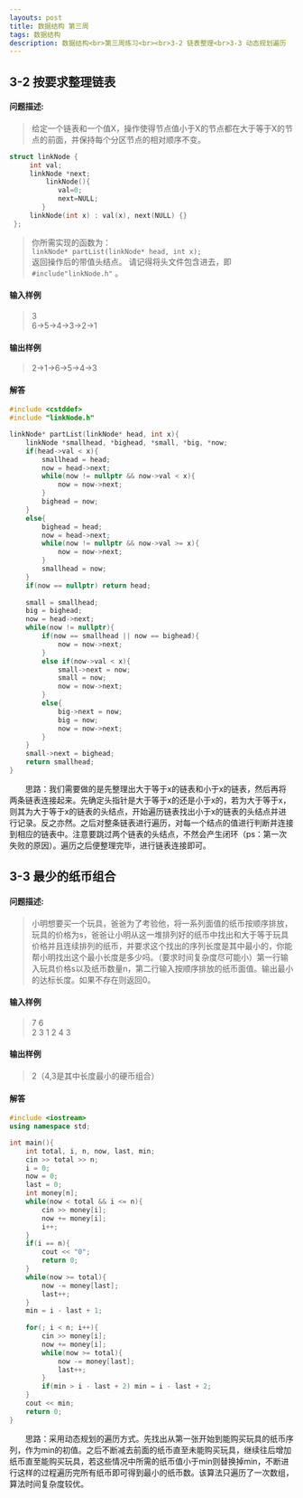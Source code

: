 ```yaml
---
layouts: post
title: 数据结构 第三周
tags: 数据结构
description: 数据结构<br>第三周练习<br><br>3-2 链表整理<br>3-3 动态规划遍历
---
```


## 3-2 按要求整理链表

#### 问题描述:
> 给定一个链表和一个值X，操作使得节点值小于X的节点都在大于等于X的节点的前面，并保持每个分区节点的相对顺序不变。
```cpp
struct linkNode {
     int val;
     linkNode *next;
         linkNode(){
            val=0;
            next=NULL;
        }
     linkNode(int x) : val(x), next(NULL) {}
 };
```
> 你所需实现的函数为：  
> `linkNode* partList(linkNode* head, int x);`  
> 返回操作后的带值头结点。 请记得将头文件包含进去，即 `#include"linkNode.h"` 。  

#### 输入样例
> 3  
> 6->5->4->3->2->1  

#### 输出样例
> 2->1->6->5->4->3  

#### 解答
```cpp
#include <cstddef>
#include "linkNode.h"

linkNode* partList(linkNode* head, int x){
	linkNode *smallhead, *bighead, *small, *big, *now;
	if(head->val < x){
		smallhead = head;
		now = head->next;
		while(now != nullptr && now->val < x){
			now = now->next;
		}
		bighead = now;
	}
	else{
		bighead = head;
		now = head->next;
		while(now != nullptr && now->val >= x){
			now = now->next;
		}
		smallhead = now;
	}
	if(now == nullptr) return head;
	
	small = smallhead;
	big = bighead;
	now = head->next;
	while(now != nullptr){
		if(now == smallhead || now == bighead){
			now = now->next;
		}
		else if(now->val < x){
			small->next = now;
			small = now;
			now = now->next;
		}
		else{
			big->next = now;
			big = now;
			now = now->next;
		}
	}
	small->next = bighead;
	return smallhead;
}
```
&emsp;&emsp;思路：我们需要做的是先整理出大于等于x的链表和小于x的链表，然后再将两条链表连接起来。先确定头指针是大于等于x的还是小于x的，若为大于等于x，则其为大于等于x的链表的头结点，开始遍历链表找出小于x的链表的头结点并进行记录。反之亦然。之后对整条链表进行遍历，对每一个结点的值进行判断并连接到相应的链表中。注意要跳过两个链表的头结点，不然会产生闭环（ps：第一次失败的原因）。遍历之后便整理完毕，进行链表连接即可。

## 3-3 最少的纸币组合

#### 问题描述:
> 小明想要买一个玩具，爸爸为了考验他，将一系列面值的纸币按顺序排放，玩具的价格为s，爸爸让小明从这一堆排列好的纸币中找出和大于等于玩具价格并且连续排列的纸币，并要求这个找出的序列长度是其中最小的，你能帮小明找出这个最小长度是多少吗。（要求时间复杂度尽可能小）第一行输入玩具价格s以及纸币数量n，第二行输入按顺序排放的纸币面值。输出最小的达标长度。如果不存在则返回0。 

#### 输入样例
> 7 6  
> 2 3 1 2 4 3  

#### 输出样例
> 2（4,3是其中长度最小的硬币组合）

#### 解答
```cpp
#include <iostream>
using namespace std;

int main(){
	int total, i, n, now, last, min;
	cin >> total >> n;
	i = 0;
	now = 0;
	last = 0;
	int money[n];
	while(now < total && i <= n){
		cin >> money[i];
		now += money[i];
		i++;
	}
	if(i == n){
		cout << "0";
		return 0;
	}
	while(now >= total){
		now -= money[last];
		last++;
	}
	min = i - last + 1;
	
	for(; i < n; i++){
		cin >> money[i];
		now += money[i];
		while(now >= total){
			now -= money[last];
			last++;
		}
		if(min > i - last + 2) min = i - last + 2;
	}
	cout << min;
	return 0;
}
```
&emsp;&emsp;思路：采用动态规划的遍历方式。先找出从第一张开始到能购买玩具的纸币序列，作为min的初值。之后不断减去前面的纸币直至未能购买玩具，继续往后增加纸币直至能购买玩具，若这些情况中所需的纸币值小于min则替换掉min，不断进行这样的过程遍历完所有纸币即可得到最小的纸币数。该算法只遍历了一次数组，算法时间复杂度较优。